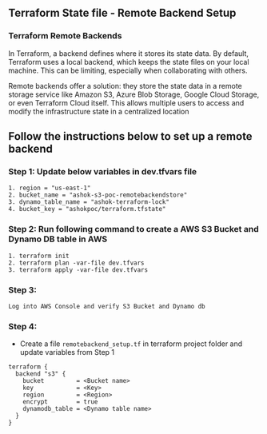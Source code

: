 ## Terraform State file - Remote Backend Setup

### Terraform Remote Backends
In Terraform, a backend defines where it stores its state data. By default, Terraform uses a local backend, which keeps the state files on your local machine. This can be limiting, especially when collaborating with others.

Remote backends offer a solution: they store the state data in a remote storage service like Amazon S3, Azure Blob Storage, Google Cloud Storage, or even Terraform Cloud itself. This allows multiple users to access and modify the infrastructure state in a centralized location

## Follow the instructions below to set up a remote backend

### Step 1: Update below variables in dev.tfvars file
  ```
  1. region = "us-east-1"
  2. bucket_name = "ashok-s3-poc-remotebackendstore" 
  3. dynamo_table_name = "ashok-terraform-lock"
  4. bucket_key = "ashokpoc/terraform.tfstate"
  ```
### Step 2: Run following command to create a AWS S3 Bucket and Dynamo DB table in AWS
  ````
  1. terraform init 
  2. terraform plan -var-file dev.tfvars
  3. terraform apply -var-file dev.tfvars
  ````
### Step 3:
  ````
  Log into AWS Console and verify S3 Bucket and Dynamo db 
  ````

### Step 4:
- Create a file `remotebackend_setup.tf` in terraform project folder and update variables from Step 1
````
terraform {
  backend "s3" {
    bucket         = <Bucket name>
    key            = <Key>
    region         = <Region>
    encrypt        = true
    dynamodb_table = <Dynamo table name>
  }
}
````

